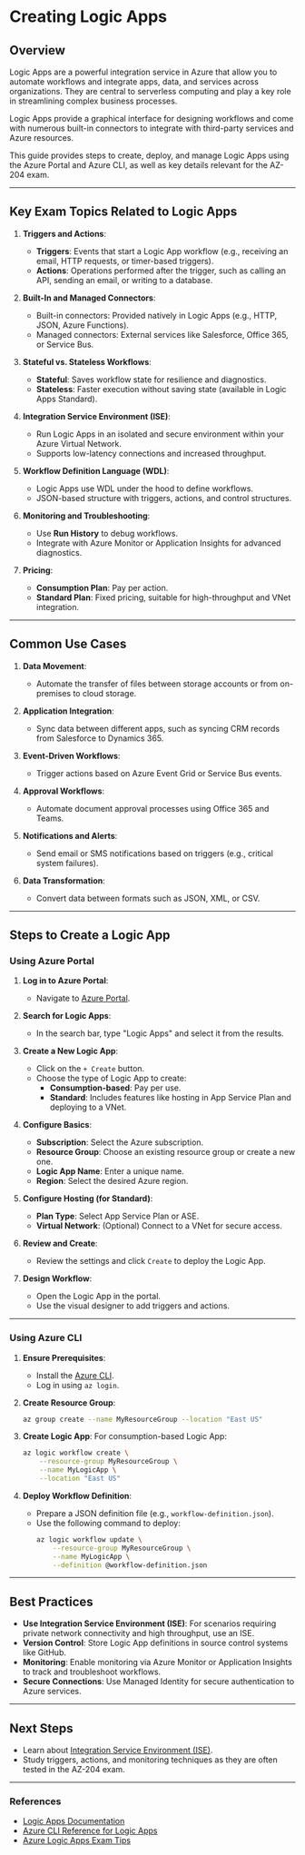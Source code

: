 # Creating Logic Apps

## Overview
Logic Apps are a powerful integration service in Azure that allow you to automate workflows and integrate apps, data, and services across organizations. They are central to serverless computing and play a key role in streamlining complex business processes. 

Logic Apps provide a graphical interface for designing workflows and come with numerous built-in connectors to integrate with third-party services and Azure resources.

This guide provides steps to create, deploy, and manage Logic Apps using the Azure Portal and Azure CLI, as well as key details relevant for the AZ-204 exam.

---

## Key Exam Topics Related to Logic Apps

1. **Triggers and Actions**:
   - **Triggers**: Events that start a Logic App workflow (e.g., receiving an email, HTTP requests, or timer-based triggers).
   - **Actions**: Operations performed after the trigger, such as calling an API, sending an email, or writing to a database.

2. **Built-In and Managed Connectors**:
   - Built-in connectors: Provided natively in Logic Apps (e.g., HTTP, JSON, Azure Functions).
   - Managed connectors: External services like Salesforce, Office 365, or Service Bus.

3. **Stateful vs. Stateless Workflows**:
   - **Stateful**: Saves workflow state for resilience and diagnostics.
   - **Stateless**: Faster execution without saving state (available in Logic Apps Standard).

4. **Integration Service Environment (ISE)**:
   - Run Logic Apps in an isolated and secure environment within your Azure Virtual Network.
   - Supports low-latency connections and increased throughput.

5. **Workflow Definition Language (WDL)**:
   - Logic Apps use WDL under the hood to define workflows.
   - JSON-based structure with triggers, actions, and control structures.

6. **Monitoring and Troubleshooting**:
   - Use **Run History** to debug workflows.
   - Integrate with Azure Monitor or Application Insights for advanced diagnostics.

7. **Pricing**:
   - **Consumption Plan**: Pay per action.
   - **Standard Plan**: Fixed pricing, suitable for high-throughput and VNet integration.

---


## Common Use Cases

1. **Data Movement**:
   - Automate the transfer of files between storage accounts or from on-premises to cloud storage.

2. **Application Integration**:
   - Sync data between different apps, such as syncing CRM records from Salesforce to Dynamics 365.

3. **Event-Driven Workflows**:
   - Trigger actions based on Azure Event Grid or Service Bus events.

4. **Approval Workflows**:
   - Automate document approval processes using Office 365 and Teams.

5. **Notifications and Alerts**:
   - Send email or SMS notifications based on triggers (e.g., critical system failures).

6. **Data Transformation**:
   - Convert data between formats such as JSON, XML, or CSV.

---

## Steps to Create a Logic App

### Using Azure Portal
1. **Log in to Azure Portal**:
   - Navigate to [Azure Portal](https://portal.azure.com/).

2. **Search for Logic Apps**:
   - In the search bar, type "Logic Apps" and select it from the results.

3. **Create a New Logic App**:
   - Click on the `+ Create` button.
   - Choose the type of Logic App to create:
     - **Consumption-based**: Pay per use.
     - **Standard**: Includes features like hosting in App Service Plan and deploying to a VNet.

4. **Configure Basics**:
   - **Subscription**: Select the Azure subscription.
   - **Resource Group**: Choose an existing resource group or create a new one.
   - **Logic App Name**: Enter a unique name.
   - **Region**: Select the desired Azure region.

5. **Configure Hosting (for Standard)**:
   - **Plan Type**: Select App Service Plan or ASE.
   - **Virtual Network**: (Optional) Connect to a VNet for secure access.

6. **Review and Create**:
   - Review the settings and click `Create` to deploy the Logic App.

7. **Design Workflow**:
   - Open the Logic App in the portal.
   - Use the visual designer to add triggers and actions.

---

### Using Azure CLI
1. **Ensure Prerequisites**:
   - Install the [Azure CLI](https://learn.microsoft.com/en-us/cli/azure/install-azure-cli).
   - Log in using `az login`.

2. **Create Resource Group**:
   ```bash
   az group create --name MyResourceGroup --location "East US"
   ```

3. **Create Logic App**:
   For consumption-based Logic App:
   ```bash
   az logic workflow create \
       --resource-group MyResourceGroup \
       --name MyLogicApp \
       --location "East US"
   ```

4. **Deploy Workflow Definition**:
   - Prepare a JSON definition file (e.g., `workflow-definition.json`).
   - Use the following command to deploy:
     ```bash
     az logic workflow update \
         --resource-group MyResourceGroup \
         --name MyLogicApp \
         --definition @workflow-definition.json
     ```

---

## Best Practices
- **Use Integration Service Environment (ISE)**:
  For scenarios requiring private network connectivity and high throughput, use an ISE.
- **Version Control**:
  Store Logic App definitions in source control systems like GitHub.
- **Monitoring**:
  Enable monitoring via Azure Monitor or Application Insights to track and troubleshoot workflows.
- **Secure Connections**:
  Use Managed Identity for secure authentication to Azure services.

---

## Next Steps
- Learn about [Integration Service Environment (ISE)](02-integration-service-environment).
- Study triggers, actions, and monitoring techniques as they are often tested in the AZ-204 exam.

---

### References
- [Logic Apps Documentation](https://learn.microsoft.com/en-us/azure/logic-apps/)
- [Azure CLI Reference for Logic Apps](https://learn.microsoft.com/en-us/cli/azure/logic)
- [Azure Logic Apps Exam Tips](https://learn.microsoft.com/en-us/certifications/exams/az-204/)
